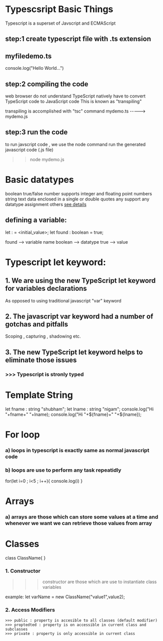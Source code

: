 # Typescsript Basic Things
Typescript is a superset of Javscript and ECMAScript


## step:1 create typescript file with .ts extension

myfiledemo.ts
-------------
console.log("Hello World...")

## step:2 compiling the code
web browser do not understand TypeScript natively 
have to convert TypeScript code to JavaScript code 
This is known as "transpiling"

transpiling is accomplished with "tsc" command
mydemo.ts -----> mydemo.js

## step:3 run the code
to run javscript code , we use the node command
run the generated javascript code (.js file)

>> node mydemo.js

# Basic datatypes

boolean  true/false 
number   supports integer and floating point numbers
string   text data enclosed in a single or double quotes
any      support any datatype assignment
others   <a href="https://www.typescriptlang.org">see details</a>


## defining a variable:
let <variableName> : <type> = <initial_value>;
let found : boolean = true;

found --> variable name
boolean --> datatype
true --> value

# Typescript let keyword:
## 1. We are using the new TypeScript let keyword for variables declarations
   As opposed to using traditional javascript "var" keyword
## 2. The javascript var keyword had a number of gotchas and pitfalls

   Scoping , capturing , shadowing etc.

## 3. The new TypeScript let keyword helps to eliminate those issues 

### >>> Typescript is stronly typed

# Template String

let fname : string "shubham";
let lname : string "nigam";
console.log("Hi "+fname+" "+lname);
console.log("Hi "+${fname}+" "+${lname});


# For loop
### a) loops in typescript is exactly same as normal javascript code 
### b) loops are use to perform any task repeatidly
for(let i=0 ; i<5 ; i++){
    console.log(i)
}

# Arrays
### a) arrays are those which can store some values at a time and whenever we want we can retrieve those values from array




# Classes
class ClassName{
    <!-- Properties -->
    <!-- Constructors -->
    <!-- Getter and Setter methods -->
}

### 1. Constructor
>>>constructor are those which are use to instantiate class    
   variables

   example:
   let varName = new ClassName("value1",value2);

### 2. Access Modifiers
    >>> public : property is accesible to all classes (default modifier)
    >>> proptedted : property is on accessible in current class and subclasses
    >>> private : property is only accessible in current class